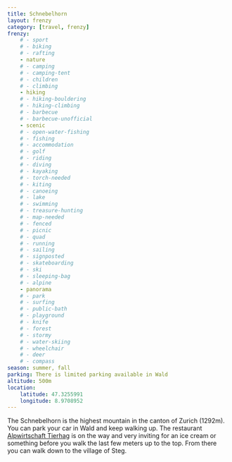 ```yaml
---
title: Schnebelhorn
layout: frenzy
category: [travel, frenzy]
frenzy:
    # - sport
    # - biking
    # - rafting
    - nature
    # - camping
    # - camping-tent
    # - children
    # - climbing
    - hiking
    # - hiking-bouldering
    # - hiking-climbing
    # - barbecue
    # - barbecue-unofficial
    - scenic
    # - open-water-fishing
    # - fishing
    # - accommodation
    # - golf
    # - riding
    # - diving
    # - kayaking
    # - torch-needed
    # - kiting
    # - canoeing
    # - lake
    # - swimming
    # - treasure-hunting
    # - map-needed
    # - fenced
    # - picnic
    # - quad
    # - running
    # - sailing
    # - signposted
    # - skateboarding
    # - ski
    # - sleeping-bag
    # - alpine
    - panorama
    # - park
    # - surfing
    # - public-bath
    # - playground
    # - knife
    # - forest
    # - stormy
    # - water-skiing
    # - wheelchair
    # - deer
    # - compass
season: summer, fall
parking: There is limited parking available in Wald
altitude: 500m
location:
    latitude: 47.3255991
    longitude: 8.9708952
---
```


The Schnebelhorn is the highest mountain in the canton of Zurich (1292m). You can park your car in Wald and keep walking up. The restaurant [Alpwirtschaft Tierhag](https://www.lvpfaeffikon.ch/alp-schnebelhorn/restaurant/) is on the way and very inviting for an ice cream or something before you walk the last few meters up to the top. From there you can walk down to the village of Steg.